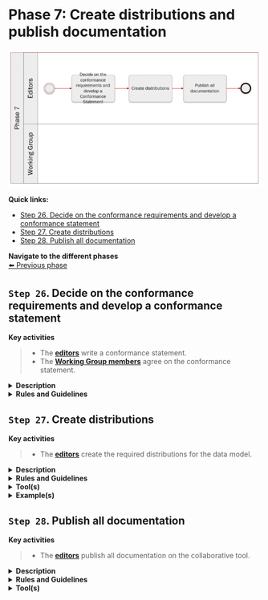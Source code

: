 # Phase 7: Create distributions and publish documentation
![Process_Phase 7](img/methodology_phase7.PNG)

**Quick links:**
- [Step 26. Decide on the conformance requirements and develop a conformance statement](phase7.md#step-26-decide-on-the-conformance-requirements-and-develop-a-conformance-statement)
- [Step 27. Create distributions](phase7.md#step-27-create-distributions)
- [Step 28. Publish all documentation](phase7.md#step-28-publish-all-documentation)

**Navigate to the different phases**\
[:arrow_left: Previous phase](phase6.md) 

## `Step 26`. Decide on the conformance requirements and develop a conformance statement 

**Key activities**
> * The [<b>editors</b>](../stakeholders#editors) write a conformance statement.
> * The [<b>Working Group members</b>](../stakeholders#working-group) agree on the conformance statement.


<details>
  <summary><b>Description</b></summary>
  
  A conformance statement declares a minimum set of requirements that an implementation must adhere to, in order to be considered conformant with the respective data model.
  The Working Group members must agree on these conformance requirements. The editor then includes a conformance statement in the common data model.
  
  It is possible that the model has natural divisions so that it might be appropriate to set different conformance levels.
  For example, a model used to describe vehicles may have a group of terms related specifically to motor vehicles that could be used in an implementation that has no needs to understand the terms that relate to bicycles.
  This will consequently lead to the establishment of different conformance levels.

</details>

<details>
  <summary><b>Rules and Guidelines</b></summary>
  
  * Publish the conformance statement together with the common data model.
</details>



## `Step 27`. Create distributions

**Key activities**
> * The [<b>editors</b>](../stakeholders#editors) create the required distributions for the data model.

<details>
  <summary><b>Description</b></summary>
  The data model can be expressed (or serialized) in various formats depending on the specific needs and context. Each distribution (format) will have its own uses and advantages, but also its own disadvantages and limitations. 
  
  Semantic data models can, among others, be expressed in TTL (turtle), RDF/XML, JSON-LD, SHACL, etc. Special care needs to be taken when using multiple formats, as converting between them might not always be without difficulties.
  
  Aside from these machine-readable formats, human-readable formats also need to be created. A visual representation of the entities, attributes and relationships of the data model is always recommended to give a clear overview. This can for example be a UML-diagram, saved as a PNG-file.
  Next to this, human-readable documentation is required with all the necessary information to construct the data models, i.e. the entities and attributes with their definitions, cardinalities, proposed codelists, etc. This can for example be distributed as an HTML-page or a PDF-document.
  
  All these distributions can either be manually created, or automatically via one or multiple tools.
  
  During this step, URIs are also created (or reused when possible) for the data model itself, its entities and their attributes. These identifiers need to be minted and maintained by a (European Commission) service.
  
  Required codelists that do not exist yet, need to be created by e.g. the Publications Office, as part of the EU Vocabularies and serialized as SKOS/RDF and/or XML for example.
</details>

<details>
  <summary><b>Rules and Guidelines</b></summary>
  
* Create both machine-readable as well as human-readable distributions of the data models.
* Automate the creation of the distributions as much as possible in order to avoid mistakes.
* We recommend to use URIs under the data.europa.eu which allows for flexibility for where the URIs resolve to.
</details>

<details>
  <summary><b>Tool(s)</b></summary>
  
  * [VocBench3](https://ec.europa.eu/isa2/solutions/vocbench3_en)
  * Toolchain [?]
  * Sparx Enterprise Architect
</details>

<details>
  <summary><b>Example(s)</b></summary>

For instance, the Birth evidence was distributed in [XML](../data_model/birth_certificate_XML_example_v0.01.xml). 
</details>

## `Step 28`. Publish all documentation

**Key activities**
> * The [<b>editors</b>](../stakeholders#editors) publish all documentation on the collaborative tool.

<details>
  <summary><b>Description</b></summary>
  
  The editors publish the final version of the data model, in both machine-readable and human-readable format, on the collaborative tool selected. 
  If possible, the editors should publish the data model as open (meta)data and specify which license is applicable.
  
</details>

<details>
  <summary><b>Rules and Guidelines</b></summary>
  
  * Choose an open license, e.g. CC0.
  * Publish the data model, its elements and related documentation via persistent (and ideally, dereferenceable) URIs.
  * Provide machine access to the data model.
</details>

<details>
  <summary><b>Tool(s)</b></summary>
  <i>The collaborative tool, e.g. Confluence, Github.</i>
</details>

